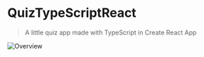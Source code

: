 # QuizTypeScriptReact 
> A little quiz app made with TypeScript in Create React App

![Overview](https://user-images.githubusercontent.com/55689599/87919454-1bd43600-ca78-11ea-99f4-038531239f28.png)


